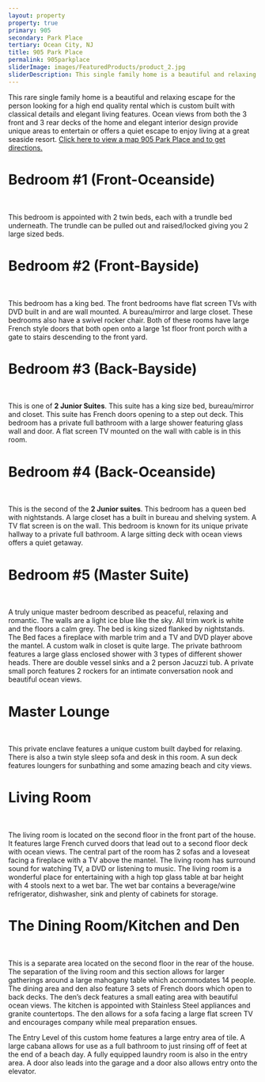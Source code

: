 ```yaml
---
layout: property
property: true
primary: 905
secondary: Park Place
tertiary: Ocean City, NJ
title: 905 Park Place
permalink: 905parkplace
sliderImage: images/FeaturedProducts/product_2.jpg
sliderDescription: This single family home is a beautiful and relaxing escape for the person looking for a high end quality rental which is custom built with classical details and elegant living features. Ocean views from both the front and rear decks and elegant interior design provide a quiet escape to enjoy living at a great seaside resort.
---
```


<p>This rare single family home is a beautiful and relaxing escape for the person looking for a high end quality rental which is custom built with classical details and elegant living features. Ocean views from both the 3 front and 3 rear decks of the home and elegant interior design provide unique areas to entertain or offers a quiet escape to enjoy living at a great seaside resort. <a href="https://maps.google.com/maps?q=905+Park+Place,+Ocean+City,+NJ+08226&amp;ie=UTF8&amp;ll=39.288741,-74.558115&amp;spn=0.02325,0.036478&amp;z=14&amp;iwloc=A&amp;output=embed" rel="map" title="905 Park Place, Ocean City, NJ 08226">Click here to view a map 905 Park Place and to get directions.</a></p>   

<h1>Bedroom #1 (Front-Oceanside)</h1>
<div class="gallery" style="float: none;">
<a href="images/905/bedroom1/DSC_0219.jpg" rel="lightbox" title="Bedroom #1 (Front-Oceanside)"><img class="productLarge_narrow" src="images/905/bedroom1/DSC_0219.jpg" alt="" /></a>
<a href="images/905/bedroom1/DSC_4023.jpg" rel="lightbox" title="Bedroom #1 (Front-Oceanside)"><img class="productLarge_narrow" src="images/905/bedroom1/DSC_4023.jpg" alt="" /></a>
</div>

<p>This bedroom is appointed with 2 twin beds, each with a trundle bed underneath. The trundle can be pulled out and raised/locked giving you 2 large sized beds.</p>

<h1>Bedroom #2 (Front-Bayside)</h1>

<div class="gallery" style="float: none;">
<a href="images/905/bedroom2/DSC_0205.jpg" rel="lightbox" title="Bedroom #2 (Front-Bayside)"><img class="productLarge_narrow" src="images/905/bedroom2/DSC_0205.jpg" alt="" /></a>
<a href="images/905/bedroom2/DSC_0232.jpg" rel="lightbox" title="Bedroom #2 (Front-Bayside)"><img class="productLarge_narrow" src="images/905/bedroom2/DSC_0232.jpg" alt="" /></a>
<a href="images/905/bedroom2/DSC_0237.jpg" rel="lightbox" title="Bedroom #2 (Front-Bayside)"><img class="productLarge_narrow" src="images/905/bedroom2/DSC_0237.jpg" alt="" /></a>
<a href="images/905/bedroom2/P4020118.jpg" rel="lightbox" title="Bedroom #2 (Front-Bayside)"><img class="productLarge_narrow" src="images/905/bedroom2/P4020118.jpg" alt="" /></a>
</div>

<p>This bedroom has a king bed. The front bedrooms have flat screen TVs with DVD built in and are wall mounted. A bureau/mirror and large closet. These bedrooms also have a swivel rocker chair. Both of these rooms have large French style doors that both open onto a large 1st floor front porch with a gate to stairs descending to the front yard. </p>

<h1>Bedroom #3 (Back-Bayside)</h1>
<div class="gallery" style="float: none;">
<a href="images/905/bedroom3/DSC_0173.jpg" rel="lightbox" title="Bedroom #3 (Back-Bayside)"><img class="productLarge_narrow" src="images/905/bedroom3/DSC_0173.jpg" alt="" /></a>
<a href="images/905/bedroom3/DSC_0190.jpg" rel="lightbox" title="Bedroom #3 (Back-Bayside)"><img class="productLarge_narrow" src="images/905/bedroom3/DSC_0190.jpg" alt="" /></a>
<a href="images/905/bedroom3/DSC_0192.jpg" rel="lightbox" title="Bedroom #3 (Back-Bayside)"><img class="productLarge_narrow" src="images/905/bedroom3/DSC_0192.jpg" alt="" /></a>
</div>

<p>This is one of <b>2 Junior Suites</b>. This suite has a king size bed, bureau/mirror and closet. This suite has French doors opening to a step out deck. This bedroom has a private full bathroom with a large shower featuring glass wall and door. A flat screen TV mounted on the wall with cable is in this room.</p>

<h1>Bedroom #4 (Back-Oceanside)</h1>

<div class="gallery" style="float: none;">
<a href="images/905/bedroom4/DSC_3994.jpg" rel="lightbox" title="Bedroom #4 (Back-Oceanside)"><img class="productLarge_narrow" src="images/905/bedroom4/DSC_3994.jpg" alt="" /></a>
<a href="images/905/bedroom4/DSC_3995.jpg" rel="lightbox" title="Bedroom #4 (Back-Oceanside)"><img class="productLarge_narrow" src="images/905/bedroom4/DSC_3995.jpg" alt="" /></a>
<a href="images/905/bedroom4/DSC_0148.jpg" rel="lightbox" title="Bedroom #4 (Back-Oceanside)"><img class="productLarge_narrow" src="images/905/bedroom4/DSC_0148.jpg" alt="" /></a>
<a href="images/905/bedroom4/DSC_0154.jpg" rel="lightbox" title="Bedroom #4 (Back-Oceanside)"><img class="productLarge_narrow" src="images/905/bedroom4/DSC_0154.jpg" alt="" /></a>
<a href="images/905/bedroom4/DSC_4012.jpg" rel="lightbox" title="Bedroom #4 (Back-Oceanside)"><img class="productLarge_narrow" src="images/905/bedroom4/DSC_4012.jpg" alt="" /></a>
<a href="images/905/bedroom4/P4020120.jpg" rel="lightbox" title="Bedroom #4 (Back-Oceanside)"><img class="productLarge_narrow" src="images/905/bedroom4/P4020120.jpg" alt="" /></a>
</div>

<p>This is the second of the <b>2 Junior suites</b>. This bedroom has a queen bed with nightstands. A large closet has a built in bureau and shelving system. A TV flat screen is on the wall. This bedroom is known for its unique private hallway to a private full bathroom. A large sitting deck with ocean views offers a quiet getaway.</p>

<h1>Bedroom #5 (Master Suite)</h1>

<div class="gallery" style="width: 250px;">
<a href="images/905/bedroom5/DSC_0049.jpg" rel="lightbox" title="Bedroom #5 (Master Suite)"><img class="productLarge_narrow" src="images/905/bedroom5/DSC_0049.jpg" alt="" /></a>
<a href="images/905/bedroom5/DSC_3951.jpg" rel="lightbox" title="Bedroom #5 (Master Suite)"><img class="productLarge_narrow" src="images/905/bedroom5/DSC_3951.jpg" alt="" /></a>
<a href="images/905/bedroom5/P4020127.jpg" rel="lightbox" title="Bedroom #5 (Master Suite)"><img class="productLarge_narrow" src="images/905/bedroom5/P4020127.jpg" alt="" /></a>
<a href="images/905/bedroom5/P4020128.jpg" rel="lightbox" title="Bedroom #5 (Master Suite)"><img class="productLarge_narrow" src="images/905/bedroom5/P4020128.jpg" alt="" /></a>
</div>

<p>A truly unique master bedroom described as peaceful, relaxing and romantic. The walls are a light ice blue like the sky. All trim work is white and the floors a calm grey. The bed is king sized flanked by nightstands. The Bed faces a fireplace with marble trim and a TV and DVD player above the mantel. A custom walk in closet is quite large. The private bathroom features a large glass enclosed shower with 3 types of different shower heads. There are double vessel sinks and a 2 person Jacuzzi tub. A private small porch features 2 rockers for an intimate conversation nook and beautiful ocean views.</p>

<h1>Master Lounge</h1>

<div class="gallery" style="float: none;">
<a href="images/905/masterlounge/DSC_0077.jpg" rel="lightbox" title="Master Lounge"><img class="productLarge_narrow" src="images/905/masterlounge/DSC_0077.jpg" alt="" /></a>
<a href="images/905/masterlounge/DSC_0084.jpg" rel="lightbox" title="Master Lounge"><img class="productLarge_narrow" src="images/905/masterlounge/DSC_0084.jpg" alt="" /></a>
<a href="images/905/masterlounge/DSC_0092.jpg" rel="lightbox" title="Master Lounge"><img class="productLarge_narrow" src="images/905/masterlounge/DSC_0092.jpg" alt="" /></a>
<a href="images/905/masterlounge/DSC_0105.jpg" rel="lightbox" title="Master Lounge"><img class="productLarge_narrow" src="images/905/masterlounge/DSC_0105.jpg" alt="" /></a>

</div>

<p>This private enclave features a unique custom built daybed for relaxing. There is also a twin style sleep sofa and desk in this room. A sun deck features loungers for sunbathing and some amazing beach and city views.</p>

<h1>Living Room</h1>

<div class="gallery" style="width: 250px;">
<a href="images/905/livingroom/DSC_0128.jpg" rel="lightbox" title="Living Room"><img class="productLarge_narrow" src="images/905/livingroom/DSC_0128.jpg" alt="" /></a>
<a href="images/905/livingroom/DSC_0126.jpg" rel="lightbox" title="Living Room"><img class="productLarge_narrow" src="images/905/livingroom/DSC_0126.jpg" alt="" /></a>
<a href="images/905/livingroom/DSC_0141.jpg" rel="lightbox" title="Living Room"><img class="productLarge_narrow" src="images/905/livingroom/DSC_0141.jpg" alt="" /></a>
<a href="images/905/livingroom/DSC_0135.jpg" rel="lightbox" title="Living Room"><img class="productLarge_narrow" src="images/905/livingroom/DSC_0135.jpg" alt="" /></a>
<a href="images/905/livingroom/DSC_3979.jpg" rel="lightbox" title="Living Room"><img class="productLarge_narrow" src="images/905/livingroom/DSC_3979.jpg" alt="" /></a>

</div>

<p>The living room is located on the second floor in the front part of the house. It features large French curved doors that lead out to a second floor deck with ocean views. The central part of the room has 2 sofas and a loveseat facing a fireplace with a TV above the mantel. The living room has surround sound for watching TV, a DVD or listening to music. The living room is a wonderful place for entertaining with a high top glass table at bar height with 4 stools next to a wet bar. The wet bar contains a beverage/wine refrigerator, dishwasher, sink and plenty of cabinets for storage.</p>


<h1>The Dining Room/Kitchen and Den</h1>

<div class="gallery" style="float: none;">
<a href="images/905/kitchen/DSC_0110.jpg" rel="lightbox" title="The Dining Room/Kitchen and Den"><img class="productLarge_narrow" src="images/905/kitchen/DSC_0110.jpg" alt="" /></a>
<a href="images/905/kitchen/DSC_0116.jpg" rel="lightbox" title="The Dining Room/Kitchen and Den"><img class="productLarge_narrow" src="images/905/kitchen/DSC_0116.jpg" alt="" /></a>
<a href="images/905/kitchen/DSC_0117.jpg" rel="lightbox" title="The Dining Room/Kitchen and Den"><img class="productLarge_narrow" src="images/905/kitchen/DSC_0117.jpg" alt="" /></a>
<a href="images/905/kitchen/DSC_0121.jpg" rel="lightbox" title="The Dining Room/Kitchen and Den"><img class="productLarge_narrow" src="images/905/kitchen/DSC_0121.jpg" alt="" /></a>
</div>

<p>This is a separate area located on the second floor in the rear of the house. The separation of the living room and this section allows for larger gatherings around a large mahogany table which accommodates 14 people. The dining area and den also feature 3 sets of French doors which open to back decks. The den’s deck features a small eating area with beautiful ocean views. The kitchen is appointed with Stainless Steel appliances and granite countertops. The den allows for a sofa facing a large flat screen TV and encourages company while meal preparation ensues.</p>

<p>The Entry Level of this custom home features a large entry area of tile. A large cabana allows for use as a full bathroom  to just rinsing off of feet at the end of a beach day. A fully equipped laundry room is also in the entry area. A door also leads into the garage and a door also allows entry onto the elevator.</p>
